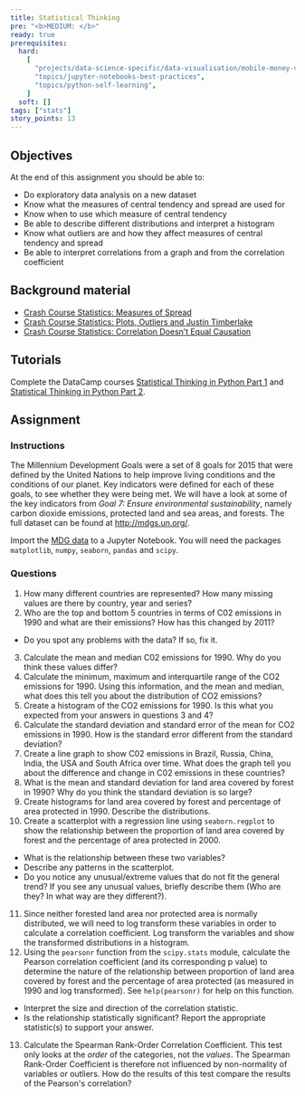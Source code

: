 ```yaml
---
title: Statistical Thinking
pre: "<b>MEDIUM: </b>"
ready: true
prerequisites:
  hard: 
    [
      "projects/data-science-specific/data-visualisation/mobile-money-viz",
      "topics/jupyter-notebooks-best-practices",
      "topics/python-self-learning",
    ]
  soft: []
tags: ["stats"]
story_points: 13
---
```


## Objectives

At the end of this assignment you should be able to:  

- Do exploratory data analysis on a new dataset
- Know what the measures of central tendency and spread are used for
- Know when to use which measure of central tendency
- Be able to describe different distributions and interpret a histogram
- Know what outliers are and how they affect measures of central tendency and spread
- Be able to interpret correlations from a graph and from the correlation coefficient

## Background material
- [Crash Course Statistics: Measures of Spread](https://youtu.be/R4yfNi_8Kqw)
- [Crash Course Statistics: Plots, Outliers and Justin Timberlake](https://youtu.be/HMkllhBI91Y)
- [Crash Course Statistics: Correlation Doesn’t Equal Causation](https://youtu.be/GtV-VYdNt_g)

## Tutorials

Complete the DataCamp courses [Statistical Thinking in Python Part 1](https://www.datacamp.com/courses/statistical-thinking-in-python-part-1) and [Statistical Thinking in Python Part 2](https://www.datacamp.com/courses/statistical-thinking-in-python-part-2).

## Assignment

### Instructions
The Millennium Development Goals were a set of 8 goals for 2015 that were defined by the United Nations to help improve living conditions and the conditions of our planet. Key indicators were defined for each of these goals, to see whether they were being met. We will have a look at some of the key indicators from *Goal 7: Ensure environmental sustainability*, namely carbon dioxide emissions, protected land and sea areas, and forests. The full dataset can be found at http://mdgs.un.org/.

Import the [MDG data](MDG_Export_20191227.csv) to a Jupyter Notebook. You will need the packages `matplotlib`, `numpy`, `seaborn`, `pandas` and `scipy`.

### Questions
1.	How many different countries are represented? How many missing values are there by country, year and series?
2.	Who are the top and bottom 5 countries in terms of C02 emissions in 1990 and what are their emissions? How has this changed by 2011?
 * Do you spot any problems with the data? If so, fix it.
3.	Calculate the mean and median C02 emissions for 1990. Why do you think these values differ?
4. Calculate the minimum, maximum and interquartile range of the CO2 emissions for 1990. Using this information, and the mean and median, what does this tell you about the distribution of CO2 emissions?
5. Create a histogram of the CO2 emissions for 1990. Is this what you expected from your answers in questions 3 and 4?
6. Calculate the standard deviation and standard error of the mean for CO2 emissions in 1990. How is the standard error different from the standard deviation?
7.	Create a line graph to show C02 emissions in Brazil, Russia, China, India, the USA and South Africa over time. What does the graph tell you about the difference and change in C02 emissions in these countries?
8.	What is the mean and standard deviation for land area covered by forest in 1990? Why do you think the standard deviation is so large?
9.	Create histograms for land area covered by forest and percentage of area protected in 1990. Describe the distributions.
10.	Create a scatterplot with a regression line using `seaborn.regplot` to show the relationship between the proportion of land area covered by forest and the percentage of area protected in 2000.
 * What is the relationship between these two variables?
 * Describe any patterns in the scatterplot.
 * Do you notice any unusual/extreme values that do not fit the general trend? If you see any unusual values, briefly describe them (Who are they? In what way are they different?).
11. Since neither forested land area nor protected area is normally distributed, we will need to log transform these variables in order to calculate a correlation coefficient. Log transform the variables and show the transformed distributions in a histogram.
12.	Using the `pearsonr` function from the `scipy.stats` module, calculate the Pearson correlation coefficient (and its corresponding p value) to determine the nature of the relationship between proportion of land area covered by forest and the percentage of area protected (as measured in 1990 and log transformed). See `help(pearsonr)` for help on this function.
 * Interpret the size and direction of the correlation statistic.
 * Is the relationship statistically significant? Report the appropriate statistic(s) to support your answer.
 13. Calculate the Spearman Rank-Order Correlation Coefficient. This test only looks at the *order* of the categories, not the *values*. The Spearman Rank-Order Coefficient is therefore not influenced by non-normality of variables or outliers. How do the results of this test compare the results of the Pearson's correlation?
